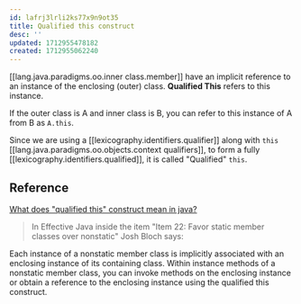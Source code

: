 ```yaml
---
id: lafrj3lrli2ks77x9n9ot35
title: Qualified this construct 
desc: ''
updated: 1712955478182
created: 1712955062240
---
```


[[lang.java.paradigms.oo.inner class.member]] have an implicit reference to an instance of the enclosing (outer) class. **Qualified This** refers to this instance.

If the outer class is A and inner class is B, you can refer to this instance of A from B as `A.this`.

Since we are using a [[lexicography.identifiers.qualifier]] along with `this` [[lang.java.paradigms.oo.objects.context qualifiers]], to form a fully [[lexicography.identifiers.qualified]], it is called "Qualified" `this`.


## Reference

[What does "qualified this" construct mean in java?](https://stackoverflow.com/questions/11276994/what-does-qualified-this-construct-mean-in-java)

> In Effective Java inside the item "Item 22: Favor static member classes over nonstatic" Josh Bloch says:    
>
Each instance of a nonstatic member class is implicitly associated with an enclosing instance of its containing class. Within instance methods of a nonstatic member class, you can invoke methods on the enclosing instance or obtain a reference to the enclosing instance using the qualified this construct.
